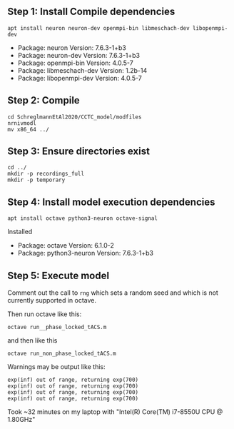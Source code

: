 
## Step 1: Install Compile dependencies
```
apt install neuron neuron-dev openmpi-bin libmeschach-dev libopenmpi-dev
```
- Package: neuron
  Version: 7.6.3-1+b3
- Package: neuron-dev
  Version: 7.6.3-1+b3
- Package: openmpi-bin
  Version: 4.0.5-7
- Package: libmeschach-dev
  Version: 1.2b-14
- Package: libopenmpi-dev
  Version: 4.0.5-7
## Step 2: Compile
```
cd SchreglmannEtAl2020/CCTC_model/modfiles
nrnivmodl
mv x86_64 ../
```
## Step 3: Ensure directories exist
```
cd ../
mkdir -p recordings_full
mkdir -p temporary
```
## Step 4: Install model execution dependencies
```
apt install octave python3-neuron octave-signal
```
Installed 
- Package: octave
  Version: 6.1.0-2
- Package: python3-neuron
  Version: 7.6.3-1+b3
## Step 5: Execute model
Comment out the call to `rng` which sets a random seed and which is not
currently supported in octave.

Then run octave like this:
```
octave run__phase_locked_tACS.m
```
and then like this
```
octave run_non_phase_locked_tACS.m
```
Warnings may be output like this:
```
exp(inf) out of range, returning exp(700)
exp(inf) out of range, returning exp(700)
exp(inf) out of range, returning exp(700)
exp(inf) out of range, returning exp(700)
```
Took ~32 minutes on my laptop with "Intel(R) Core(TM) i7-8550U CPU @ 1.80GHz"

